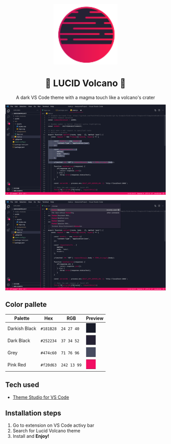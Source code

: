 <div align="center">

<img src="https://github.com/Resmung0/Lucid-Volcano/blob/main/Images/LV_only_logo.png" width="200"/>

# :volcano: **LUCID** Volcano :volcano:

A dark VS Code theme with a magma touch like a volcano's crater

![preview-original](https://github.com/Resmung0/Lucid-Volcano/blob/main/Images/LV_screen_1.png)

![preview-original-2](https://github.com/Resmung0/Lucid-Volcano/blob/main/Images/LV_screen_2.png)

</div>

## Color pallete

<div align="center">
  
Palette        | Hex       | RGB         | Preview
---            | ---       | ---         | ---
Darkish Black  | `#181B28` | `24 27 40`  |<img src="https://github.com/Resmung0/Lucid-Volcano/blob/main/Images/darkish_black.png" width="30"/>
Dark Black     | `#252234` | `37 34 52`  |<img src="https://github.com/Resmung0/Lucid-Volcano/blob/main/Images/dark_black.png" width="30"/>
Grey           | `#474c60` | `71 76 96`  |<img src="https://github.com/Resmung0/Lucid-Volcano/blob/main/Images/grey.png" width="30"/>
Pink Red       | `#f20d63` | `242 13 99` |<img src="https://github.com/Resmung0/Lucid-Volcano/blob/main/Images/pink_red.png" width="30"/>

</div>

## Tech used

* [Theme Studio for VS Code](https://themes.vscode.one/)

## Installation steps

1. Go to extension on VS Code activy bar
2. Search for Lucid Volcano theme
3. Install and **Enjoy!**
